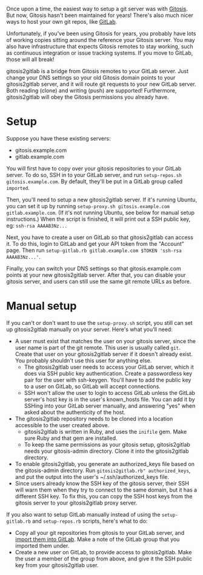Once upon a time, the easiest way to setup a git server was with [Gitosis](http://git-scm.com/book/en/v1/Git-on-the-Server-Gitosis). But now, Gitosis hasn't been maintained for years! There's also much nicer ways to host  your own git repos, like [GitLab](https://about.gitlab.com/).

Unfortunately, if you've been using Gitosis for years, you probably have lots of working copies sitting around the reference your Gitosis server. You may also have infrastructure that expects Gitosis remotes to stay working, such as continuous integration or issue tracking systems. If you move to GitLab, those will all break!

gitosis2gitlab is a bridge from Gitosis remotes to your GitLab server. Just change your DNS settings so your old Gitosis domain points to your gitosis2gitlab server, and it will route git requests to your new GitLab server. Both reading (clone) and writing (push) are supported! Furthermore, gitosis2gitlab will obey the Gitosis permissions you already have.

Setup
=====

Suppose you have these existing servers:
* gitosis.example.com
* gitlab.example.com

You will first have to copy over your gitosis repositories to your GitLab server. To do so, SSH in to your GitLab server, and run ```setup-repos.sh gitosis.example.com```. By default, they'll be put in a GitLab group called ```imported```.

Then, you'll need to setup a new gitosis2gitlab server. If it's running Ubuntu, you can set it up by running ```setup-proxy.sh gitosis.example.com gitlab.example.com```. (If it's not running Ubuntu, see below for manual setup instructions.) When the script is finished, it will print out a SSH public key, eg: ```ssh-rsa AAAAB3Nz...```

Next, you have to create a user on GitLab so that gitosis2gitlab can access it. To do this, login to GitLab and get your API token from the "Account" page. Then run ```setup-gitlab.rb gitlab.example.com $TOKEN 'ssh-rsa AAAAB3Nz...'```.

Finally, you can switch your DNS settings so that gitosis.example.com points at your new gitosis2gitlab server. After that, you can disable your gitosis server, and users can still use the same git remote URLs as before.

Manual setup
============

If you can't or don't want to use the ```setup-proxy.sh``` script, you still can set up gitosis2gitlab manually on your server. Here's what you'll need:

* A user must exist that matches the user on your gitosis server, since the user name is part of the git remote. This user is usually called ```git```. Create that user on your gitosis2gitlab server if it doesn't already exist. You probably shouldn't use this user for anything else.
  * The gitosis2gitlab user needs to access your GitLab server, which it does via SSH public key authentication. Create a passwordless key pair for the user with ssh-keygen. You'll have to add the public key to a user on GitLab, so GitLab will accept connections.
  * SSH won't allow the user to login to access GitLab unless the GitLab server's host key is in the user's known_hosts file. You can add it by SSHing into your GitLab server manually, and answering "yes" when asked about the authenticity of the host.
* The gitosis2gitlab repository needs to be cloned into a location accessible to the user created above.
  * gitosis2gitlab is written in Ruby, and uses the ```inifile``` gem. Make sure Ruby and that gem are installed.
  * To keep the same permissions as your gitosis setup, gitosis2gitlab needs your gitosis-admin directory. Clone it into the gitosis2gitlab directory.
* To enable gitosis2gitlab, you generate an authorized_keys file based on the gitosis-admin directory. Run ```gitosis2gitlab.rb" authorized_keys```, and put the output into the user's ~/.ssh/authorized_keys file.
* Since users already know the SSH key of the gitosis server, their SSH will warn them when they try to connect to the same domain, but it has a different SSH key. To fix this, you can copy the SSH host keys from the gitosis server to your gitosis2gitlab proxy server.

If you also want to setup GitLab manually instead of using the ```setup-gitlab.rb``` and ```setup-repos.rb``` scripts, here's what to do:

* Copy all your git repositories from gitosis to your GitLab server, and [import them into GitLab](https://gitlab.com/gitlab-org/gitlab-ce/blob/master/doc/raketasks/import.md). Make a note of the GitLab group that you imported them under.
* Create a new user on GitLab, to provide access to gitosis2gitlab. Make the user a member of the group from above, and give it the SSH public key from your gitosis2gitlab user.

